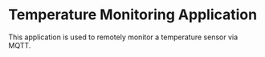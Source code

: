 # Temperature Monitoring Application

This application is used to remotely monitor a temperature sensor via MQTT.
